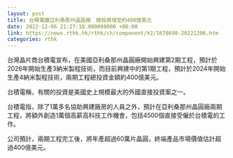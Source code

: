 ```yaml
---
layout: post
title: 台積電擴亞利桑那州晶圓廠　總投資增至約400億美元
date: 2022-12-06 21:27:18.000000000 +08:00
link: https://news.rthk.hk/rthk/ch/component/k2/1678698-20221206.htm
categories: rthk
---
```


台灣晶片商台積電宣布，在美國亞利桑那州晶圓廠開始興建第2期工程，預計於2026年開始生產3納米製程技術，而目前興建中的第1期工程，預計於2024年開始生產4納米製程技術，兩期工程總投資金額約400億美元。

台積電稱，有關的投資是美國史上規模最大的外國直接投資案之一。

台積電指，除了1萬多名協助興建廠房的人員之外，預計在亞利桑那州晶圓廠兩期工程，將額外創造1萬個高薪高科技工作機會，包括4500個直接受僱於台積電的工作。

公司預計，兩期工程完工後，將年產超過60萬片晶圓，終端產品市場價值估計超過400億美元。
